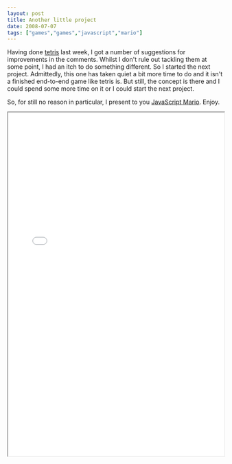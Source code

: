 ```yaml
---
layout: post
title: Another little project
date: 2008-07-07
tags: ["games","games","javascript","mario"]
---
```


Having done [tetris](/2008/06/30/a-little-project/) last week, I got a number of suggestions for improvements in the comments. Whilst I don't rule out tackling them at some point, I had an itch to do something different. So I started the next project. Admittedly, this one has taken quiet a bit more time to do and it isn't a finished end-to-end game like tetris is. But still, the concept is there and I could spend some more time on it or I could start the next project.

So, for still no reason in particular, I present to you [JavaScript Mario](/games/scroller/). Enjoy.

<iframe width="100%" height="800px" border="0" src="/games/scroller/"></iframe>
